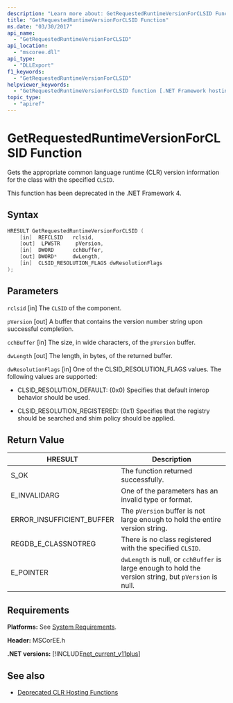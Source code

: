 ```yaml
---
description: "Learn more about: GetRequestedRuntimeVersionForCLSID Function"
title: "GetRequestedRuntimeVersionForCLSID Function"
ms.date: "03/30/2017"
api_name:
  - "GetRequestedRuntimeVersionForCLSID"
api_location:
  - "mscoree.dll"
api_type:
  - "DLLExport"
f1_keywords:
  - "GetRequestedRuntimeVersionForCLSID"
helpviewer_keywords:
  - "GetRequestedRuntimeVersionForCLSID function [.NET Framework hosting]"
topic_type:
  - "apiref"
---
```

# GetRequestedRuntimeVersionForCLSID Function

Gets the appropriate common language runtime (CLR) version information for the class with the specified `CLSID`.

 This function has been deprecated in the .NET Framework 4.

## Syntax

```cpp
HRESULT GetRequestedRuntimeVersionForCLSID (
    [in]  REFCLSID   rclsid,
    [out]  LPWSTR     pVersion,
    [in]  DWORD      cchBuffer,
    [out] DWORD*     dwLength,
    [in]  CLSID_RESOLUTION_FLAGS dwResolutionFlags
);
```

## Parameters

 `rclsid`
 [in]  The `CLSID` of the component.

 `pVersion`
 [out]  A buffer that contains the version number string upon successful completion.

 `cchBuffer`
 [in]  The size, in wide characters, of the `pVersion` buffer.

 `dwLength`
 [out] The length, in bytes, of the returned buffer.

 `dwResolutionFlags`
 [in]  One of the CLSID_RESOLUTION_FLAGS values. The following values are supported:

- CLSID_RESOLUTION_DEFAULT: (0x0) Specifies that default interop behavior should be used.

- CLSID_RESOLUTION_REGISTERED: (0x1) Specifies that the registry should be searched and shim policy should be applied.

## Return Value

|HRESULT|Description|
|-------------|-----------------|
|S_OK|The function returned successfully.|
|E_INVALIDARG|One of the parameters has an invalid type or format.|
|ERROR_INSUFFICIENT_BUFFER|The `pVersion` buffer is not large enough to hold the entire version string.|
|REGDB_E_CLASSNOTREG|There is no class registered with the specified `CLSID`.|
|E_POINTER|`dwLength` is null, or `cchBuffer` is large enough to hold the version string, but `pVersion` is null.|

## Requirements

 **Platforms:** See [System Requirements](../../../framework/get-started/system-requirements.md).

 **Header:** MSCorEE.h

 **.NET versions:** [!INCLUDE[net_current_v11plus](../../../../includes/net-current-v11plus-md.md)]

## See also

- [Deprecated CLR Hosting Functions](deprecated-clr-hosting-functions.md)
